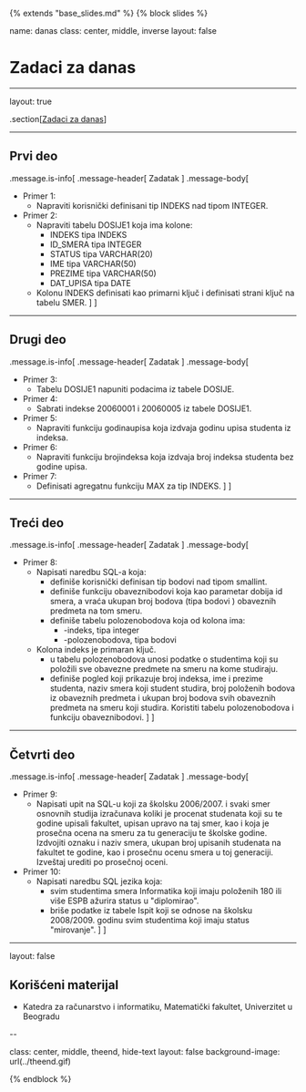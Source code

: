 {% extends "base_slides.md" %}
{% block slides %}

name: danas 
class: center, middle, inverse
layout: false

# Zadaci za danas

---
layout: true

.section[[Zadaci za danas](#sadrzaj)]

---

## Prvi deo
            
.message.is-info[
.message-header[
Zadatak
]
.message-body[
- Primer 1: 
    - Napraviti korisnički definisani tip INDEKS nad tipom INTEGER.
- Primer 2: 
    - Napraviti tabelu DOSIJE1 koja ima kolone:
      - INDEKS tipa INDEKS
      - ID_SMERA tipa INTEGER
      - STATUS tipa VARCHAR(20)
      - IME tipa VARCHAR(50)
      - PREZIME tipa VARCHAR(50)
      - DAT_UPISA tipa DATE
    - Kolonu INDEKS definisati kao primarni ključ i definisati strani ključ na tabelu SMER.
]
]

---

## Drugi deo

.message.is-info[
.message-header[
Zadatak
]
.message-body[
- Primer 3: 
    - Tabelu DOSIJE1 napuniti podacima iz tabele DOSIJE.
- Primer 4: 
    - Sabrati indekse 20060001 i 20060005 iz tabele DOSIJE1.
- Primer 5: 
    - Napraviti funkciju godinaupisa koja izdvaja godinu upisa studenta iz indeksa.
- Primer 6: 
    - Napraviti funkciju brojindeksa koja izdvaja broj indeksa studenta bez godine upisa.
- Primer 7: 
    - Definisati agregatnu funkciju MAX za tip INDEKS.
]
]

---

## Treći deo

.message.is-info[
.message-header[
Zadatak
]
.message-body[
- Primer 8: 
    - Napisati naredbu SQL-a koja:
      - definiše korisnički definisan tip bodovi nad tipom smallint.
      - definiše funkciju obaveznibodovi koja kao parametar dobija id smera, a vraća ukupan broj bodova (tipa bodovi ) obaveznih predmeta na tom smeru.
      - definiše tabelu polozenobodova koja od kolona ima:
        - -indeks, tipa integer
        - -polozenobodova, tipa bodovi
    - Kolona indeks je primaran ključ.
      - u tabelu polozenobodova unosi podatke o studentima koji su položili sve obavezne predmete na smeru na kome studiraju.
      - definiše pogled koji prikazuje broj indeksa, ime i prezime studenta, naziv smera koji student studira, broj položenih bodova iz obaveznih predmeta i ukupan broj bodova svih obaveznih predmeta na smeru koji studira. Koristiti tabelu polozenobodova i funkciju obaveznibodovi.
]
]

---
## Četvrti deo

.message.is-info[
.message-header[
Zadatak
]
.message-body[
- Primer 9: 
    - Napisati upit na SQL-u koji za školsku 2006/2007. i svaki smer osnovnih studija izračunava koliki je procenat studenata koji su te godine upisali fakultet, upisan upravo na taj smer, kao i koja je prosečna ocena na smeru za tu generaciju te školske godine. Izdvojiti oznaku i naziv smera, ukupan broj upisanih studenata na fakultet te godine, kao i prosečnu ocenu smera u toj generaciji. Izveštaj urediti po prosečnoj oceni.
- Primer 10: 
    - Napisati naredbu SQL jezika koja:
      - svim studentima smera Informatika koji imaju položenih 180 ili više ESPB ažurira status u "diplomirao".
      - briše podatke iz tabele Ispit koji se odnose na školsku 2008/2009. godinu svim studentima koji imaju status "mirovanje".
]
]

---

layout: false

## Korišćeni materijal

- Katedra za računarstvo i informatiku, Matematički fakultet, Univerzitet u Beogradu

--

class: center, middle, theend, hide-text
layout: false
background-image: url(../theend.gif)

{% endblock %}